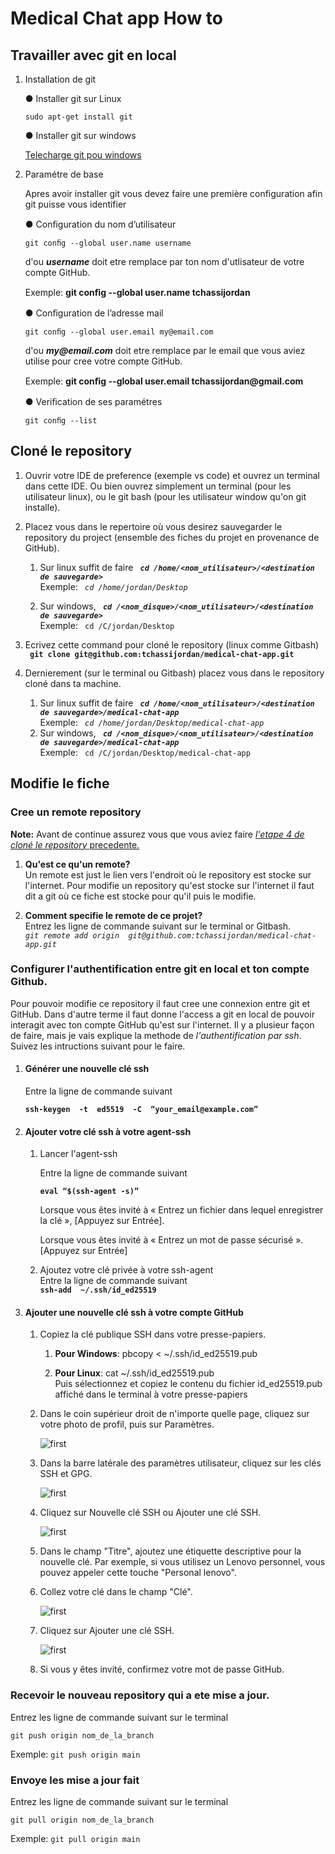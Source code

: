 # Medical Chat app How to 

## Travailler avec git en local 

1. Installation de git 

    ●   Installer git sur Linux
    
    ``` sudo apt-get install git ```
    
    ●   Installer git sur windows
        
    <a href="https://git-scm.com/download/win"> Telecharge git pou windows </a>

2. Paramétre de base
    
    Apres avoir installer git vous devez faire une première
    configuration afin git puisse vous identifier

    ● Conﬁguration du nom d’utilisateur

    ```git conﬁg --global user.name username```

    d'ou ___username___ doit etre remplace par ton nom d'utlisateur de votre compte GitHub. 
    
    Exemple: __git conﬁg --global user.name tchassijordan__

    ● Conﬁguration de l’adresse mail

    ```git conﬁg --global user.email my@email.com```

    d'ou ___my@email.com___ doit etre remplace par le email que vous aviez utilise pour cree votre compte GitHub. 
    
    Exemple: __git conﬁg --global user.email tchassijordan@gmail.com__

    ● Veriﬁcation de ses paramétres

    ```git conﬁg --list```

## Cloné le repository

1. Ouvrir votre IDE de preference (exemple vs code) et ouvrez un terminal dans cette IDE. 
Ou bien ouvrez simplement un terminal (pour les utilisateur linux), ou le git bash (pour les utilisateur window qu'on git installe). 

2. Placez vous dans le repertoire où vous desirez sauvegarder le repository du project (ensemble des fiches du projet en provenance de GitHub). 
    1. Sur linux suffit de faire ___``` cd /home/<nom_utilisateur>/<destination de sauvegarde>```___ <br> Exemple: _``` cd /home/jordan/Desktop```_ 

    2. Sur windows, ___``` cd /<nom_disque>/<nom_utilisateur>/<destination de sauvegarde>```___ <br> Exemple: ``` cd /C/jordan/Desktop```

3. Ecrivez cette command pour cloné le repository (linux comme Gitbash) <br> __``` git clone git@github.com:tchassijordan/medical-chat-app.git```__ 

4. Dernierement (sur le terminal ou Gitbash) placez vous dans le repository cloné dans ta machine. 

    1. Sur linux suffit de faire ___``` cd /home/<nom_utilisateur>/<destination de sauvegarde>/medical-chat-app```___ <br> Exemple: _``` cd /home/jordan/Desktop/medical-chat-app```_ 
    2. Sur windows, ___``` cd /<nom_disque>/<nom_utilisateur>/<destination de sauvegarde>/medical-chat-app```___ <br> Exemple: ``` cd /C/jordan/Desktop/medical-chat-app```

## Modifie le fiche 

### Cree un remote repository

__Note:__ Avant de continue assurez vous que vous aviez faire <u>_l'etape 4 de cloné le repository_ precedente.</u>

1. __Qu'est ce qu'un remote?__
<br>Un remote est just le lien vers l'endroit où le repository est stocke sur l'internet. Pour modifie un repository qu'est stocke sur l'internet il faut dit a git où ce fiche est stocke pour qu'il puis le modifie.  

2. __Comment specifie le remote de ce projet?__
<br> Entrez les ligne de commande suivant sur le terminal or Gitbash.<br>_``` git remote add origin  git@github.com:tchassijordan/medical-chat-app.git  ```_

### Configurer l'authentification entre git en local et ton compte Github. 

Pour pouvoir modifie ce repository il faut cree une connexion entre git et GitHub. Dans d'autre terme il faut donne l'access a git en local de pouvoir interagit avec ton compte GitHub qu'est sur l'internet. Il y a plusieur façon de faire, mais je vais explique la methode de _l'authentification par ssh_. Suivez les intructions suivant pour le faire. 

1. #### Générer une nouvelle clé ssh
    Entre la ligne de commande suivant
    
    __``` ssh-keygen  -t  ed5519  -C  “your_email@example.com” ```__

2. #### Ajouter votre clé ssh à votre agent-ssh
    1. Lancer l'agent-ssh
        
        Entre la ligne de commande suivant
        
        __``` eval “$(ssh-agent -s)” ```__

        Lorsque vous êtes invité à « Entrez un fichier dans lequel enregistrer la clé », [Appuyez sur Entrée].

         Lorsque vous êtes invité à « Entrez un mot de passe sécurisé ». [Appuyez sur Entrée]

    2. Ajoutez votre clé privée à votre ssh-agent
        <br> Entre la ligne de commande suivant
        <br> __``` ssh-add  ~/.ssh/id_ed25519 ```__

3. #### Ajouter une nouvelle clé ssh à votre compte GitHub
    1. Copiez la clé publique SSH dans votre presse-papiers.
        1. __Pour Windows__: pbcopy < ~/.ssh/id_ed25519.pub

        2. __Pour Linux__: cat  ~/.ssh/id_ed25519.pub
        <br> Puis sélectionnez et copiez le contenu du fichier id_ed25519.pub affiché dans le terminal à votre presse-papiers 
    2. Dans le coin supérieur droit de n'importe quelle page, cliquez sur votre photo de profil, puis sur Paramètres.

        <img src="./images/first.png" alt="first ">
    
    3. Dans la barre latérale des paramètres utilisateur, cliquez sur les clés SSH et GPG.

        <img src="./images/second.png" alt="first ">

    4. Cliquez sur Nouvelle clé SSH ou Ajouter une clé SSH.

        <img src="./images/third.png" alt="first ">

    5. Dans le champ "Titre", ajoutez une étiquette descriptive pour la nouvelle clé. Par exemple, si vous utilisez un Lenovo personnel, vous pouvez appeler cette touche "Personal lenovo".

    6. Collez votre clé dans le champ "Clé".

        <img src="./images/fouth.png" alt="first ">

    7. Cliquez sur Ajouter une clé SSH.
        
        <img src="./images/fifth.png" alt="first ">

    8. Si vous y êtes invité, confirmez votre mot de passe GitHub.

### Recevoir le nouveau repository qui a ete mise a jour.
Entrez les ligne de commande suivant sur le terminal 

```git push origin nom_de_la_branch ```

Exemple: ```git push origin main ```

### Envoye les mise a jour fait 
Entrez les ligne de commande suivant sur le terminal 

```git pull origin nom_de_la_branch ```

Exemple: ```git pull origin main ```